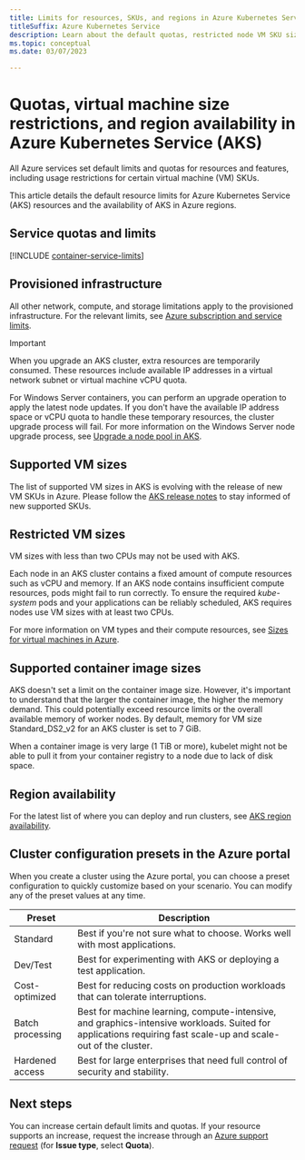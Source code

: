 ```yaml
---
title: Limits for resources, SKUs, and regions in Azure Kubernetes Service (AKS)
titleSuffix: Azure Kubernetes Service
description: Learn about the default quotas, restricted node VM SKU sizes, and region availability of the Azure Kubernetes Service (AKS).
ms.topic: conceptual
ms.date: 03/07/2023

---
```

# Quotas, virtual machine size restrictions, and region availability in Azure Kubernetes Service (AKS)

All Azure services set default limits and quotas for resources and features, including usage restrictions for certain virtual machine (VM) SKUs.

This article details the default resource limits for Azure Kubernetes Service (AKS) resources and the availability of AKS in Azure regions.

## Service quotas and limits

[!INCLUDE [container-service-limits](../../includes/container-service-limits.md)]

## Provisioned infrastructure

All other network, compute, and storage limitations apply to the provisioned infrastructure. For the relevant limits, see [Azure subscription and service limits](../azure-resource-manager/management/azure-subscription-service-limits.md).

> [!IMPORTANT]
> When you upgrade an AKS cluster, extra resources are temporarily consumed. These resources include available IP addresses in a virtual network subnet or virtual machine vCPU quota.
>
> For Windows Server containers, you can perform an upgrade operation to apply the latest node updates. If you don't have the available IP address space or vCPU quota to handle these temporary resources, the cluster upgrade process will fail. For more information on the Windows Server node upgrade process, see [Upgrade a node pool in AKS][nodepool-upgrade].

## Supported VM sizes

The list of supported VM sizes in AKS is evolving with the release of new VM SKUs in Azure. Please follow the [AKS release notes](https://github.com/Azure/AKS/releases) to stay informed of new supported SKUs.

## Restricted VM sizes

VM sizes with less than two CPUs may not be used with AKS.

Each node in an AKS cluster contains a fixed amount of compute resources such as vCPU and memory. If an AKS node contains insufficient compute resources, pods might fail to run correctly. To ensure the required *kube-system* pods and your applications can be reliably scheduled, AKS requires nodes use VM sizes with at least two CPUs.

For more information on VM types and their compute resources, see [Sizes for virtual machines in Azure][vm-skus].

## Supported container image sizes

AKS doesn't set a limit on the container image size. However, it's important to understand that the larger the container image, the higher the memory demand. This could potentially exceed resource limits or the overall available memory of worker nodes. By default, memory for VM size Standard_DS2_v2 for an AKS cluster is set to 7 GiB.

When a container image is very large (1 TiB or more), kubelet might not be able to pull it from your container registry to a node due to lack of disk space.

## Region availability

For the latest list of where you can deploy and run clusters, see [AKS region availability][region-availability].

## Cluster configuration presets in the Azure portal

When you create a cluster using the Azure portal, you can choose a preset configuration to quickly customize based on your scenario. You can modify any of the preset values at any time.

| Preset           | Description                                                            |
|------------------|------------------------------------------------------------------------|
| Standard         | Best if you're not sure what to choose. Works well with most applications. |
| Dev/Test         | Best for experimenting with AKS or deploying a test application. |
| Cost-optimized   | Best for reducing costs on production workloads that can tolerate interruptions. |
| Batch processing | Best for machine learning, compute-intensive, and graphics-intensive workloads. Suited for applications requiring fast scale-up and scale-out of the cluster. |
| Hardened access  | Best for large enterprises that need full control of security and stability. |

## Next steps

You can increase certain default limits and quotas. If your resource supports an increase, request the increase through an [Azure support request][azure-support] (for **Issue type**, select **Quota**).

<!-- LINKS - External -->
[azure-support]: https://portal.azure.com/#blade/Microsoft_Azure_Support/HelpAndSupportBlade/newsupportrequest
[region-availability]: https://azure.microsoft.com/global-infrastructure/services/?products=kubernetes-service

<!-- LINKS - Internal -->
[vm-skus]: ../virtual-machines/sizes.md
[nodepool-upgrade]: use-multiple-node-pools.md#upgrade-a-node-pool
